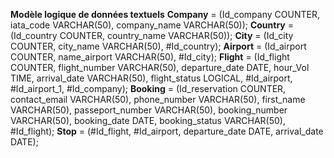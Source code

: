 
**Modèle logique de données textuels**
**Company** = (Id_company COUNTER, iata_code VARCHAR(50), company_name VARCHAR(50));
**Country** = (Id_country COUNTER, country_name VARCHAR(50));
**City** = (Id_city COUNTER, city_name VARCHAR(50), #Id_country);
**Airport** = (Id_airport COUNTER, name_airport VARCHAR(50), #Id_city);
**Flight** = (Id_flight COUNTER, flight_number VARCHAR(50), departure_date DATE, hour_Vol TIME, arrival_date VARCHAR(50), flight_status LOGICAL, #Id_airport, #Id_airport_1, #Id_company);
**Booking** = (Id_reservation COUNTER, contact_email VARCHAR(50), phone_number VARCHAR(50), first_name VARCHAR(50), passeport_number VARCHAR(50), booking_number VARCHAR(50), booking_date DATE, booking_status VARCHAR(50), #Id_flight);
**Stop** = (#Id_flight, #Id_airport, departure_date DATE, arrival_date DATE);
